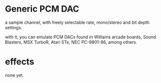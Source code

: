 # Generic PCM DAC

a sample channel, with freely selectable rate, mono/stereo and bit depth settings.

with it, you can emulate PCM DACs found in Williams arcade boards, Sound Blasters, MSX TurboR, Atari STe, NEC PC-9801-86, among others.

# effects

none yet.
